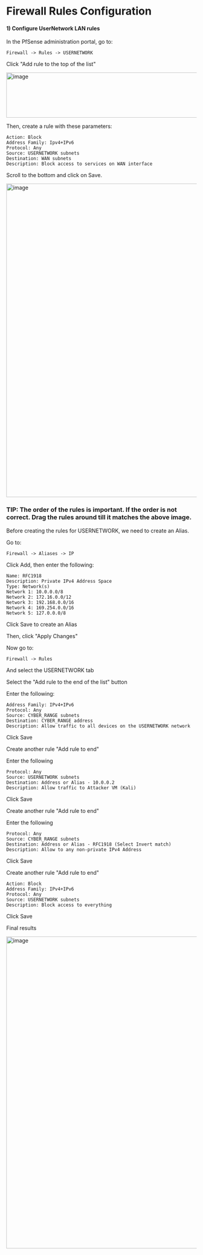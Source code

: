 # Firewall Rules Configuration

#### 1) Configure UserNetwork LAN rules

In the PfSense administration portal, go to:

    Firewall -> Rules -> USERNETWORK

Click "Add rule to the top of the list"

<img width="564" height="119" alt="image" src="https://github.com/user-attachments/assets/f304cc8b-0a13-4e64-9c2d-1acc912e5cfa" />

Then, create a rule with these parameters:

    Action: Block
    Address Family: Ipv4+IPv6
    Protocol: Any
    Source: USERNETWORK subnets
    Destination: WAN subnets
    Description: Block access to services on WAN interface

Scroll to the bottom and click on Save.

<img width="1917" height="827" alt="image" src="https://github.com/user-attachments/assets/7865362b-506d-43ac-a671-d60b3e6c3891" />

### TIP: The order of the rules is important. If the order is not correct. Drag the rules around till it matches the above image.

Before creating the rules for USERNETWORK, we need to create an Alias. 

Go to:

    Firewall -> Aliases -> IP

Click Add, then enter the following:

    Name: RFC1918
    Description: Private IPv4 Address Space
    Type: Network(s)
    Network 1: 10.0.0.0/8    
    Network 2: 172.16.0.0/12    
    Network 3: 192.168.0.0/16
    Network 4: 169.254.0.0/16
    Network 5: 127.0.0.0/8

Click Save to create an Alias

Then, click "Apply Changes"

Now go to:

    Firewall -> Rules

And select the USERNETWORK tab

Select the "Add rule to the end of the list" button

Enter the following:

    Address Family: IPv4+IPv6
    Protocol: Any
    Source: CYBER_RANGE subnets
    Destination: CYBER_RANGE address
    Description: Allow traffic to all devices on the USERNETWORK network

Click Save

Create another rule "Add rule to end"

Enter the following

    Protocol: Any
    Source: USERNETWORK subnets
    Destination: Address or Alias - 10.0.0.2
    Description: Allow traffic to Attacker VM (Kali)

Click Save

Create another rule "Add rule to end"

Enter the following

    Protocol: Any
    Source: CYBER_RANGE subnets
    Destination: Address or Alias - RFC1918 (Select Invert match)
    Description: Allow to any non-private IPv4 Address

Click Save

Create another rule "Add rule to end"

    Action: Block
    Address Family: IPv4+IPv6
    Protocol: Any
    Source: USERNETWORK subnets
    Description: Block access to everything

Click Save

Final results

<img width="1920" height="823" alt="image" src="https://github.com/user-attachments/assets/89a9173a-eae3-49ea-b179-26ab8d4c795c" />

